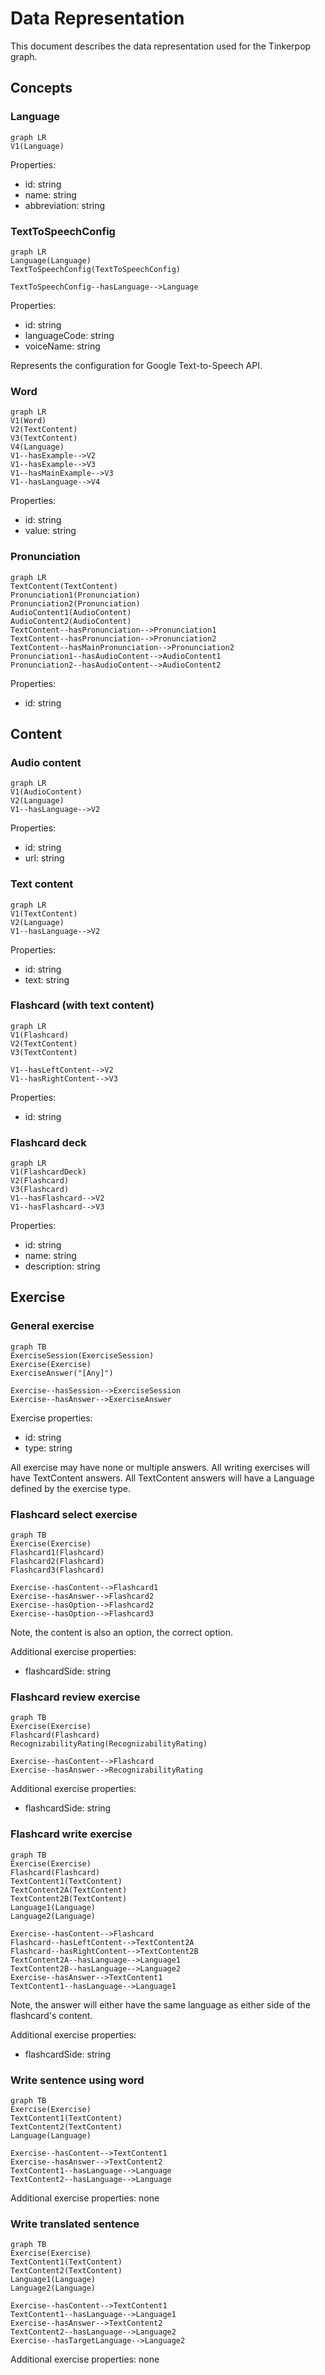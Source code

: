 # Data Representation
This document describes the data representation used for the Tinkerpop graph. 

## Concepts
### Language
```mermaid
graph LR
V1(Language)
```

Properties:
- id: string
- name: string
- abbreviation: string

### TextToSpeechConfig
```mermaid
graph LR
Language(Language)
TextToSpeechConfig(TextToSpeechConfig)

TextToSpeechConfig--hasLanguage-->Language
```

Properties:
- id: string
- languageCode: string
- voiceName: string

Represents the configuration for Google Text-to-Speech API.

### Word
```mermaid
graph LR
V1(Word)
V2(TextContent)
V3(TextContent)
V4(Language)
V1--hasExample-->V2
V1--hasExample-->V3
V1--hasMainExample-->V3
V1--hasLanguage-->V4
```

Properties:
- id: string
- value: string

### Pronunciation
```mermaid
graph LR
TextContent(TextContent)
Pronunciation1(Pronunciation)
Pronunciation2(Pronunciation)
AudioContent1(AudioContent)
AudioContent2(AudioContent)
TextContent--hasPronunciation-->Pronunciation1
TextContent--hasPronunciation-->Pronunciation2
TextContent--hasMainPronunciation-->Pronunciation2
Pronunciation1--hasAudioContent-->AudioContent1
Pronunciation2--hasAudioContent-->AudioContent2
```

Properties:
- id: string


## Content 
### Audio content
```mermaid
graph LR
V1(AudioContent)
V2(Language)
V1--hasLanguage-->V2
```

Properties:
- id: string
- url: string

### Text content
```mermaid 
graph LR
V1(TextContent)
V2(Language)
V1--hasLanguage-->V2
```

Properties: 
- id: string
- text: string

### Flashcard (with text content)
```mermaid
graph LR
V1(Flashcard)
V2(TextContent)
V3(TextContent)

V1--hasLeftContent-->V2
V1--hasRightContent-->V3
```

Properties:
- id: string

### Flashcard deck 
```mermaid
graph LR
V1(FlashcardDeck)
V2(Flashcard)
V3(Flashcard)
V1--hasFlashcard-->V2
V1--hasFlashcard-->V3
```

Properties:
- id: string
- name: string
- description: string

## Exercise
### General exercise 
```mermaid
graph TB
ExerciseSession(ExerciseSession) 
Exercise(Exercise)
ExerciseAnswer("[Any]")

Exercise--hasSession-->ExerciseSession
Exercise--hasAnswer-->ExerciseAnswer
```

Exercise properties:
- id: string
- type: string

All exercise may have none or multiple answers. 
All writing exercises will have TextContent answers. All TextContent answers will have a Language defined by the exercise type. 

### Flashcard select exercise
```mermaid
graph TB
Exercise(Exercise)
Flashcard1(Flashcard)
Flashcard2(Flashcard)
Flashcard3(Flashcard)

Exercise--hasContent-->Flashcard1
Exercise--hasAnswer-->Flashcard2
Exercise--hasOption-->Flashcard2
Exercise--hasOption-->Flashcard3
```
Note, the content is also an option, the correct option. 

Additional exercise properties: 
- flashcardSide: string

### Flashcard review exercise
```mermaid
graph TB
Exercise(Exercise)
Flashcard(Flashcard)
RecognizabilityRating(RecognizabilityRating)

Exercise--hasContent-->Flashcard
Exercise--hasAnswer-->RecognizabilityRating
```

Additional exercise properties: 
- flashcardSide: string

### Flashcard write exercise 
```mermaid
graph TB
Exercise(Exercise)
Flashcard(Flashcard)
TextContent1(TextContent)
TextContent2A(TextContent)
TextContent2B(TextContent)
Language1(Language)
Language2(Language)

Exercise--hasContent-->Flashcard
Flashcard--hasLeftContent-->TextContent2A
Flashcard--hasRightContent-->TextContent2B
TextContent2A--hasLanguage-->Language1
TextContent2B--hasLanguage-->Language2
Exercise--hasAnswer-->TextContent1
TextContent1--hasLanguage-->Language1
```
Note, the answer will either have the same language as either side of the flashcard's content. 

Additional exercise properties: 
- flashcardSide: string

### Write sentence using word 
```mermaid
graph TB
Exercise(Exercise)
TextContent1(TextContent)
TextContent2(TextContent)
Language(Language)

Exercise--hasContent-->TextContent1
Exercise--hasAnswer-->TextContent2
TextContent1--hasLanguage-->Language
TextContent2--hasLanguage-->Language
```

Additional exercise properties: none

### Write translated sentence 
```mermaid
graph TB
Exercise(Exercise)
TextContent1(TextContent)
TextContent2(TextContent)
Language1(Language)
Language2(Language)

Exercise--hasContent-->TextContent1
TextContent1--hasLanguage-->Language1
Exercise--hasAnswer-->TextContent2
TextContent2--hasLanguage-->Language2
Exercise--hasTargetLanguage-->Language2
```

Additional exercise properties: none
